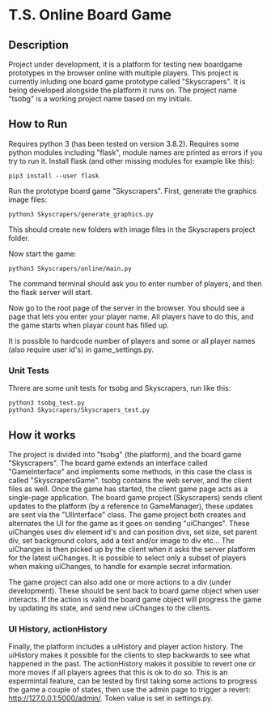 
# T.S. Online Board Game

## Description

Project under development, it is a platform for testing new boardgame prototypes in the browser online with multiple players.
This project is currently inluding one board game prototype called "Skyscrapers". It is being developed alongside the platform it runs on.
The project name "tsobg" is a working project name based on my initials.

## How to Run

Requires python 3 (has been tested on version 3.8.2).
Requires some python modules including "flask", module names are printed as errors if you try to run it.
Install flask (and other missing modules for example like this):
```
pip3 install --user flask
```

Run the prototype board game "Skyscrapers".
First, generate the graphics image files:
```
python3 Skyscrapers/generate_graphics.py
```

This should create new folders with image files in the Skyscrapers project folder.

Now start the game:
```
python3 Skyscrapers/online/main.py
```

The command terminal should ask you to enter number of players, and then the flask server will start.

Now go to the root page of the server in the browser.
You should see a page that lets you enter your player name.
All players have to do this, and the game starts when playar count has filled up.

It is possible to hardcode number of players and some or all player names (also require user id's) in game_settings.py.

### Unit Tests

Threre are some unit tests for tsobg and Skyscrapers, run like this:
```
python3 tsobg_test.py
python3 Skyscrapers/Skyscrapers_test.py
```

## How it works

The project is divided into "tsobg" (the platform), and the board game "Skyscrapers".
The board game extends an interface called "GameInterface" and implements some methods, in this case the class is called "SkyscrapersGame".
tsobg contains the web server, and the client files as well.
Once the game has started, the client game page acts as a single-page application.
The board game project (Skyscrapers) sends client updates to the platform (by a reference to GameManager), these updates are sent via the "UIInterface" class.
The game project both creates and alternates the UI for the game as it goes on sending "uiChanges".
These uiChanges uses div element id's and can position divs, set size, set parent div, set background colors, add a text and/or image to div etc...
The uiChanges is then picked up by the client when it asks the server platform for the latest uiChanges.
It is possible to select only a subset of players when making uiChanges, to handle for example secret information.

The game project can also add one or more actions to a div (under development). These should be sent back to board game object when user interacts.
If the action is valid the board game object will progress the game by updating its state, and send new uiChanges to the clients.

### UI History, actionHistory
Finally, the platform includes a uiHistory and player action history. The uiHistory makes it possible for the clients to step backwards to see what happened in the past.
The actionHistory makes it possible to revert one or more moves if all players agrees that this is ok to do so.
This is an expermintal feature, can be tested by first taking some actions to progress the game a couple of states,
then use the admin page to trigger a revert: http://127.0.0.1:5000/admin/<token>. Token value is set in settings.py.